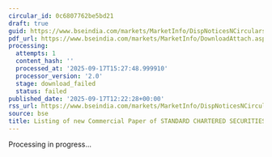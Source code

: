 ```yaml
---
circular_id: 0c6807762be5bd21
draft: true
guid: https://www.bseindia.com/markets/MarketInfo/DispNoticesNCirculars.aspx?Noticeid={E24C2FBD-ABAC-4E63-9F36-7E85CBA16D5C}&noticeno=20250917-36&dt=09/17/2025&icount=36&totcount=56&flag=0
pdf_url: https://www.bseindia.com/markets/MarketInfo/DownloadAttach.aspx?id=20250917-36&attachedId=
processing:
  attempts: 1
  content_hash: ''
  processed_at: '2025-09-17T15:27:48.999910'
  processor_version: '2.0'
  stage: download_failed
  status: failed
published_date: '2025-09-17T12:22:28+00:00'
rss_url: https://www.bseindia.com/markets/MarketInfo/DispNoticesNCirculars.aspx?Noticeid={E24C2FBD-ABAC-4E63-9F36-7E85CBA16D5C}&noticeno=20250917-36&dt=09/17/2025&icount=36&totcount=56&flag=0
source: bse
title: Listing of new Commercial Paper of STANDARD CHARTERED SECURITIES (INDIA) LIMITED
---
```


Processing in progress...